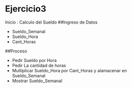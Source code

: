 # Ejercicio3
Inicio : Calculo del Sueldo
##Ingreso de Datos
- Sueldo_Semanal
- Sueldo_Hora
- Cant_Horas


##Proceso
- Pedir Sueldo por Hora
- Pedir La cantidad de horas
- Multiplicar  Sueldo_Hora por Cant_Horas y alamacenar en Sueldo_Semanal
- Mostrar Sueldo_Semanal
